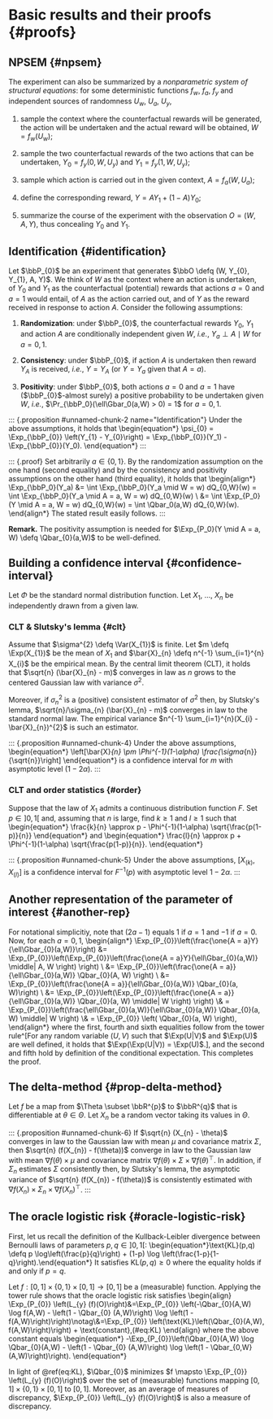
# Basic results and their proofs {#proofs}

## NPSEM {#npsem}

The experiment can also be summarized by a *nonparametric system of structural
equations*:  for   some  deterministic  functions  $f_w$,   $f_a$,  $f_y$  and
independent sources of randomness $U_w$, $U_a$, $U_y$,

1. sample the context where the  counterfactual rewards will be generated, the
action  will be  undertaken  and the  actual  reward will  be  obtained, $W  =
f_{w}(U_w)$;

2.  sample the  two counterfactual  rewards  of the  two actions  that can  be
undertaken, $Y_{0} = f_{y}(0, W, U_y)$ and $Y_{1} = f_{y}(1, W, U_y)$;

3. sample  which action is carried  out in the  given context, $A =  f_{a} (W,
U_a)$;

4.  define the corresponding reward, $Y = A Y_{1} + (1-A) Y_{0}$; 

5. summarize  the course of  the experiment with the  observation $O =  (W, A,
Y)$, thus concealing $Y_{0}$ and $Y_{1}$.

## Identification {#identification}

Let $\bbP_{0}$ be an experiment that  generates $\bbO \defq (W, Y_{0}, Y_{1},
A, Y)$.   We think of  $W$ as  the context where  an action is  undertaken, of
$Y_{0}$ and  $Y_{1}$ as  the counterfactual  (potential) rewards  that actions
$a=0$ and $a=1$ would entail, of $A$ as  the action carried out, and of $Y$ as
the  reward  received  in  response  to action  $A$.  Consider  the  following
assumptions:

1. **Randomization**:   under   $\bbP_{0}$,  the   counterfactual   rewards
   $Y_0$, $Y_1$ and action $A$ are conditionally independent given $W$, *i.e.*,
   $Y_a \perp A \mid W$ for $a=0,1$.

1. **Consistency**: under $\bbP_{0}$, if action $A$ is undertaken then reward
  $Y_{A}$ is received, *i.e.*, $Y = Y_{A}$ (or $Y=Y_{a}$ given that $A=a$).

1. **Positivity**:  under $\bbP_{0}$,  both actions  $a=0$ and  $a=1$ have
   ($\bbP_{0}$-almost surely)  a positive  probability to be  undertaken given
   $W$, *i.e.*, $\Pr_{\bbP_0}(\ell\Gbar_0(a,W) > 0) = 1$ for $a=0,1$.



::: {.proposition #unnamed-chunk-2 name="Identification"}
Under  the  above assumptions,  it  holds  that \begin{equation*}  \psi_{0}  =
\Exp_{\bbP_{0}}   \left(Y_{1}   -   Y_{0}\right)  =   \Exp_{\bbP_{0}}(Y_1)   -
\Exp_{\bbP_{0}}(Y_0). \end{equation*}
:::

::: {.proof}
Set arbitrarily $a  \in \{0,1\}$.  By the randomization assumption  on the one
hand (second  equality) and by  the consistency and positivity  assumptions on
the   other   hand   (third    equality),   it   holds   that   \begin{align*}
\Exp_{\bbP_0}(Y_a) &=  \int \Exp_{\bbP_0}(Y_a \mid  W = w) dQ_{0,W}(w)  = \int
\Exp_{\bbP_0}(Y_a \mid A = a, W =  w) dQ_{0,W}(w) \\ &= \int \Exp_{P_0}(Y \mid
A =  a, W = w)  dQ_{0,W}(w) = \int \Qbar_0(a,W)  dQ_{0,W}(w). \end{align*} The
stated result easily follows.
:::

**Remark.** The positivity assumption is needed  for $\Exp_{P_0}(Y \mid A = a,
W) \defq \Qbar_{0}(a,W)$ to be well-defined.

## Building a confidence interval {#confidence-interval}

Let  $\Phi$  be  the  standard  normal  distribution  function.  Let  $X_{1}$,
$\ldots$, $X_{n}$ be independently drawn from a given law.

### CLT & Slutsky's lemma {#clt}

Assume  that  $\sigma^{2}  \defq  \Var(X_{1})$  is  finite.   Let  $m  \defq
\Exp(X_{1})$  be   the  mean  of   $X_{1}$  and  $\bar{X}_{n}   \defq  n^{-1}
\sum_{i=1}^{n} X_{i}$  be the  empirical mean.  By  the central  limit theorem
(CLT), it  holds that  $\sqrt{n} (\bar{X}_{n}  - m)$ converges  in law  as $n$
grows to the centered Gaussian law with variance $\sigma^{2}$.

Moreover,  if  $\sigma_{n}^{2}$  is   a  (positive)  consistent  estimator  of
$\sigma^{2}$ then, by Slutsky's lemma, $\sqrt{n}/\sigma_{n} (\bar{X}_{n} - m)$
converges in law  to the standard normal law.  The  empirical variance $n^{-1}
\sum_{i=1}^{n}(X_{i} - \bar{X}_{n})^{2}$ is such an estimator. 

::: {.proposition #unnamed-chunk-4}
Under   the  above   assumptions,   \begin{equation*}  \left[\bar{X}_{n}   \pm
\Phi^{-1}(1-\alpha)  \frac{\sigma_{n}}{\sqrt{n}}\right]  \end{equation*} is  a
confidence interval for $m$ with asymptotic level $(1-2\alpha)$.
:::
    
### CLT and order statistics {#order}

Suppose  that the  law of  $X_{1}$ admits  a continuous  distribution function
$F$. Set $p \in ]0,1[$ and, assuming that  $n$ is large, find $k\geq 1$ and $l
\geq   1$    such   that    \begin{equation*}   \frac{k}{n}   \approx    p   -
\Phi^{-1}(1-\alpha)      \sqrt{\frac{p(1-p)}{n}}      \end{equation*}      and
\begin{equation*}    \frac{l}{n}     \approx    p     +    \Phi^{-1}(1-\alpha)
\sqrt{\frac{p(1-p)}{n}}.  \end{equation*} 

::: {.proposition #unnamed-chunk-5}
Under the above assumptions, $[X_{(k)},X_{(l)}]$  is a confidence interval for
$F^{-1}(p)$ with asymptotic level $1 - 2\alpha$.
:::

## Another representation of the parameter of interest {#another-rep}

For notational simplicitiy,  note that $(2a-1)$ equals 1 if  $a=1$ and $-1$ if
$a=0$.      Now,      for     each      $a     =      0,1$,     \begin{align*}
\Exp_{P_{0}}\left(\frac{\one\{A    =    a\}Y}{\ell\Gbar_{0}(a,W)}\right)    &=
\Exp_{P_{0}}\left(\Exp_{P_{0}}\left(\frac{\one\{A  = a\}Y}{\ell\Gbar_{0}(a,W)}
\middle|  A,  W  \right)   \right)  \\  &=  \Exp_{P_{0}}\left(\frac{\one\{A  =
a\}}{\ell\Gbar_{0}(a,W)}      \Qbar_{0}(A,      W)     \right)      \\      &=
\Exp_{P_{0}}\left(\frac{\one\{A   =    a\}}{\ell\Gbar_{0}(a,W)}   \Qbar_{0}(a,
W)\right)    \\    &=   \Exp_{P_{0}}\left(\Exp_{P_{0}}\left(\frac{\one\{A    =
a\}}{\ell\Gbar_{0}(a,W)}  \Qbar_{0}(a, W)  \middle|  W \right)  \right) \\&  =
\Exp_{P_{0}}\left(\frac{\ell\Gbar_{0}(a,W)}{\ell\Gbar_{0}(a,W)}   \Qbar_{0}(a,
W)  \middle| W  \right) \\&  =  \Exp_{P_{0}} \left(  \Qbar_{0}(a, W)  \right),
\end{align*}  where the  first, fourth  and sixth  equalities follow  from the
tower  rule^[For  any  random  variable  $(U,V)$  such  that  $\Exp(U|V)$  and
$\Exp(U)$ are well  defined, it holds that $\Exp(\Exp(U|V))  = \Exp(U)$.], and
the second and fifth hold by  definition of the conditional expectation.  This
completes the proof.

## The delta-method {#prop-delta-method}

Let  $f$  be a  map  from  $\Theta \subset  \bbR^{p}$  to  $\bbR^{q}$ that  is
differentiable at $\theta\in \Theta$. Let $X_{n}$ be a random vector taking its
values in $\Theta$.

::: {.proposition #unnamed-chunk-6}
If $\sqrt{n} (X_{n} - \theta)$ converges in  law to the Gaussian law with mean
$\mu$ and covariance  matrix $\Sigma$, then $\sqrt{n}  (f(X_{n}) - f(\theta))$
converge in  law to the Gaussian  law with mean $\nabla  f(\theta) \times \mu$
and  covariance   matrix  $\nabla   f(\theta)  \times  \Sigma   \times  \nabla
f(\theta)^{\top}$.    In   addition,   if  $\Sigma_{n}$   estimates   $\Sigma$
consistently then,  by Slutsky's lemma,  the asymptotic variance  of $\sqrt{n}
(f(X_{n}) - f(\theta))$ is consistently estimated with $\nabla f(X_{n}) \times
\Sigma_{n} \times \nabla f(X_{n})^{\top}$.
:::


## The oracle logistic risk {#oracle-logistic-risk}

First, let us recall the definition of the Kullback-Leibler divergence between
Bernoulli laws of parameters $p,q\in]0,1[$:
\begin{equation*}\text{KL}(p,q)  \defq  p \log\left(\frac{p}{q}\right)  +
(1-p) \log \left(\frac{1-p}{1-q}\right).\end{equation*}
It satisfies $\text{KL}(p,q)  \geq 0$ where the equality holds  if and only if
$p=q$. 

Let  $f:[0,1]  \times  \{0,1\}  \times  [0,1] \to  [0,1]$  be  a  (measurable)
function.   Applying  the tower  rule  shows  that  the oracle  logistic  risk
satisfies 
\begin{align} 
\Exp_{P_{0}}  \left(L_{y}   (f)(O)\right)&=\Exp_{P_{0}}  \left(-\Qbar_{0}(A,W)
\log   f(A,W)   -   \left(1   -  \Qbar_{0}   (A,W)\right)   \log   \left(1   -
f(A,W)\right)\right)\notag\\&=\Exp_{P_{0}}
\left(\text{KL}\left(\Qbar_{0}(A,W),           f(A,W)\right)\right)          +
\text{constant},(\#eq:KL) 
\end{align}
where the above constant equals \begin{equation*} -\Exp_{P_{0}}\left(\Qbar_{0}(A,W) \log \Qbar_{0}(A,W) - \left(1 - \Qbar_{0} (A,W)\right) \log \left(1 - \Qbar_{0,W}(A,W)\right)\right).  \end{equation*}

In  light  of  \@ref(eq:KL),  $\Qbar_{0}$ minimizes  $f  \mapsto  \Exp_{P_{0}}
\left(L_{y}  (f)(O)\right)$ over  the  set of  (measurable) functions  mapping
$[0,1] \times  \{0,1\} \times [0,1]$ to  $[0,1]$.  Moreover, as an  average of
measures of  discrepancy, $\Exp_{P_{0}}  \left(L_{y} (f)(O)\right)$ is  also a
measure of discrepancy. 



   
   
